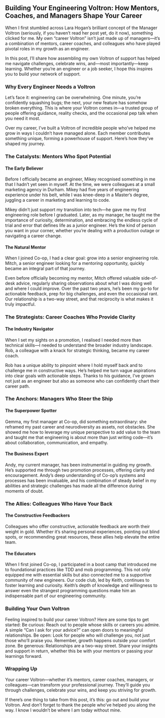 ## Building Your Engineering Voltron: How Mentors, Coaches, and Managers Shape Your Career
When I first stumbled across Lara Hogan’s brilliant concept of the Manager Voltron (seriously, if you haven’t read her post yet, do it now), something clicked for me. My own “career Voltron” isn’t just made up of managers—it’s a combination of mentors, career coaches, and colleagues who have played pivotal roles in my growth as an engineer.

In this post, I’ll share how assembling my own Voltron of support has helped me navigate challenges, celebrate wins, and—most importantly—keep learning. Whether you’re an engineer or a job seeker, I hope this inspires you to build your network of support.

### Why Every Engineer Needs a Voltron
Let’s face it: engineering can be overwhelming. One minute, you’re confidently squashing bugs; the next, your new feature has somehow broken everything. This is where your Voltron comes in—a trusted group of people offering guidance, reality checks, and the occasional pep talk when you need it most.

Over my career, I’ve built a Voltron of incredible people who’ve helped me grow in ways I couldn’t have managed alone. Each member contributes something unique, forming a powerhouse of support. Here’s how they’ve shaped my journey.

### The Catalysts: Mentors Who Spot Potential
#### The Early Believer
Before I officially became an engineer, Mikey recognised something in me that I hadn’t yet seen in myself. At the time, we were colleagues at a small marketing agency in Durham. Mikey had five years of engineering experience under his belt, while I was knee-deep in a Master’s degree, juggling a career in marketing and learning to code.

Mikey didn’t just support my transition into tech—he gave me my first engineering role before I graduated. Later, as my manager, he taught me the importance of curiosity, determination, and embracing the endless cycle of trial and error that defines life as a junior engineer. He’s the kind of person you want in your corner, whether you’re dealing with a production outage or navigating a career change.

#### The Natural Mentor
When I joined Co-op, I had a clear goal: grow into a senior engineering role. Mitch, a senior engineer looking for a mentoring opportunity, quickly became an integral part of that journey.

Even before officially becoming my mentor, Mitch offered valuable side-of-desk advice, regularly sharing observations about what I was doing well and where I could improve. Over the past two years, he’s been my go-to for actionable feedback, prep for big challenges, and even the occasional rant. Our relationship is a two-way street, and that reciprocity is what makes it truly impactful.

### The Strategists: Career Coaches Who Provide Clarity
#### The Industry Navigator
When I set my sights on a promotion, I realised I needed more than technical skills—I needed to understand the broader industry landscape. Rob, a colleague with a knack for strategic thinking, became my career coach.

Rob has a unique ability to pinpoint where I hold myself back and to challenge me in constructive ways. He’s helped me turn vague aspirations into clear goals with actionable steps. Thanks to his guidance, I’ve grown not just as an engineer but also as someone who can confidently chart their career path.

### The Anchors: Managers Who Steer the Ship
#### The Superpower Spotter
Gemma, my first manager at Co-op, did something extraordinary: she reframed my past career and neurodiversity as assets, not obstacles. She showed me how to leverage my unique perspective to add value to the team and taught me that engineering is about more than just writing code—it’s about collaboration, communication, and empathy.

#### The Business Expert
Andy, my current manager, has been instrumental in guiding my growth. He’s supported me through two promotion processes, offering clarity and encouragement. Andy’s deep understanding of Co-op’s systems and processes has been invaluable, and his combination of steady belief in my abilities and strategic challenges has made all the difference during moments of doubt.

### The Allies: Colleagues Who Have Your Back
#### The Constructive Feedbackers
Colleagues who offer constructive, actionable feedback are worth their weight in gold. Whether it’s sharing personal experiences, pointing out blind spots, or recommending great resources, these allies help elevate the entire team.

#### The Educators
When I first joined Co-op, I participated in a boot camp that introduced me to foundational practices like TDD and mob programming. This not only equipped me with essential skills but also connected me to a supportive community of new engineers.
Our code club, led by Keith, continues to foster learning and curiosity. Keith’s depth of knowledge and willingness to answer even the strangest programming questions make him an indispensable part of our engineering community.

### Building Your Own Voltron
Feeling inspired to build your career Voltron? Here are some tips to get started:
Be curious: Reach out to people whose skills or careers you admire. A simple “Can I ask for your advice?” can open doors to meaningful relationships.
Be open: Look for people who will challenge you, not just those who’ll praise you. Remember, growth happens outside your comfort zone.
Be generous: Relationships are a two-way street. Share your insights and support in return, whether this be with your mentors or passing your learnings forward.

### Wrapping Up
Your career Voltron—whether it’s mentors, career coaches, managers, or colleagues—can transform your professional journey. They’ll guide you through challenges, celebrate your wins, and keep you striving for growth.

If there’s one thing to take from this post, it’s this: go out and build your Voltron. And don’t forget to thank the people who’ve helped you along the way. I know I wouldn’t be where I am today without mine.
